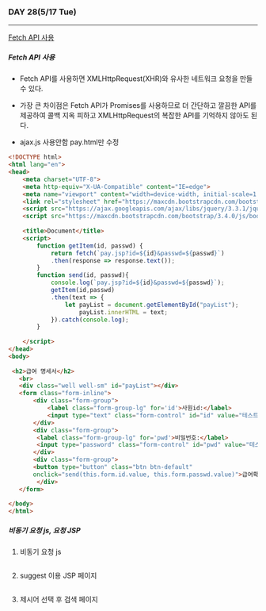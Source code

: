### DAY 28(5/17 Tue)

---

[Fetch API 사용](#fetch-api-사용)

[]()

[]()

[]()



##### Fetch API 사용

- Fetch API를 사용하면 XMLHttpRequest(XHR)와 유사한 네트워크 요청을 만들 수 있다. 

- 가장 큰 차이점은 Fetch API가 Promises를 사용하므로 더 간단하고 깔끔한 API를 제공하여 콜백 지옥 피하고 XMLHttpRequest의 복잡한 API를 기억하지 않아도 된다.

- ajax.js 사용안함 pay.html만 수정



```html
<!DOCTYPE html>
<html lang="en">
<head>
    <meta charset="UTF-8">
    <meta http-equiv="X-UA-Compatible" content="IE=edge">
    <meta name="viewport" content="width=device-width, initial-scale=1.0">
    <link rel="stylesheet" href="https://maxcdn.bootstrapcdn.com/bootstrap/3.4.0/css/bootstrap.min.css">
    <script src="https://ajax.googleapis.com/ajax/libs/jquery/3.3.1/jquery.min.js"></script>
    <script src="https://maxcdn.bootstrapcdn.com/bootstrap/3.4.0/js/bootstrap.min.js"></script>
 
    <title>Document</title>
    <script>
        function getItem(id, passwd) {
            return fetch(`pay.jsp?id=${id}&passwd=${passwd}`)
            .then(response => response.text());
        }
        function send(id, passwd){
            console.log(`pay.jsp?id=${id}&passwd=${passwd}`);
            getItem(id,passwd)
            .then(text => {
                let payList = document.getElementById("payList");
                    payList.innerHTML = text;
            }).catch(console.log);
        }
        
    </script>
</head>
<body>
 
 <h2>급여 명세서</h2> 
   <br>
   <div class="well well-sm" id="payList"></div>
   <form class="form-inline">
       <div class="form-group">
           <label class="form-group-lg" for='id'>사원id:</label>
           <input type="text" class="form-control" id="id" value="테스트" name="id">
       </div> 
       <div class="form-group">
        <label class="form-group-lg" for='pwd'>비밀번호:</label>
        <input type="password" class="form-control" id="pwd" value="테스트" name="passwd">
       </div>
       <div class="form-group">
       <button type="button" class="btn btn-default" 
       onclick="send(this.form.id.value, this.form.passwd.value)">급여확인</button>
        </div>
   </form>
    
</body>
</html>
```





##### 비동기 요청 js, 요청 JSP

1. 비동기 요청 js

```
```





2. suggest 이용 JSP 페이지

```
```





3. 제시어 선택 후 검색 페이지

```
```

